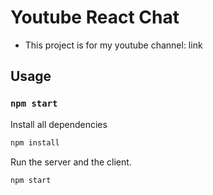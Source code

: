 # Youtube React Chat
- This project is for my youtube channel: link

## Usage

### `npm start`

Install all dependencies
```sh
npm install
```

Run the server and the client.
```sh
npm start
```